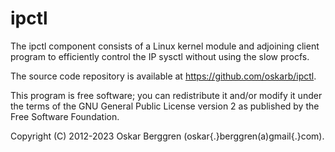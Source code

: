 ipctl
=====

The ipctl component consists of a Linux kernel module and adjoining client program to efficiently control the IP sysctl without using the slow procfs.

The source code repository is available at https://github.com/oskarb/ipctl.

This program is free software; you can redistribute it and/or modify
it under the terms of the GNU General Public License version 2 as
published by the Free Software Foundation.

Copyright (C) 2012-2023 Oskar Berggren (oskar{.}berggren(a)gmail{.}com).

